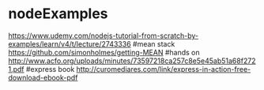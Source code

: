 # nodeExamples

https://www.udemy.com/nodejs-tutorial-from-scratch-by-examples/learn/v4/t/lecture/2743336
#mean stack
https://github.com/simonholmes/getting-MEAN
#hands on 
http://www.acfo.org/uploads/minutes/73597218ca257c8e5e45ab51a68f2721.pdf
#express book
http://curomediares.com/link/express-in-action-free-download-ebook-pdf
